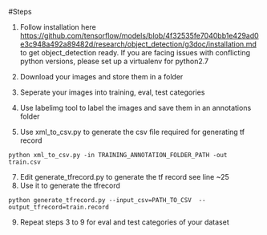 #Steps

1. Follow installation here https://github.com/tensorflow/models/blob/4f32535fe7040bb1e429ad0e3c948a492a89482d/research/object_detection/g3doc/installation.md to get object_detection ready. If you are facing issues with conflicting python versions, please set up a virtualenv for python2.7 

2. Download your images and store them in a folder 

3. Seperate your images into training, eval, test categories

4. Use labelimg tool to label the images and save them in an annotations folder

5. Use xml_to_csv.py to generate the csv file required for generating tf record 
```shell
python xml_to_csv.py -in TRAINING_ANNOTATION_FOLDER_PATH -out train.csv
```
7. Edit generate_tfrecord.py to generate the tf record see line ~25
8. Use it to generate the tfrecord 
```shell
python generate_tfrecord.py --input_csv=PATH_TO_CSV  --output_tfrecord=train.record
```
9. Repeat steps 3 to 9 for eval and test categories of your dataset

